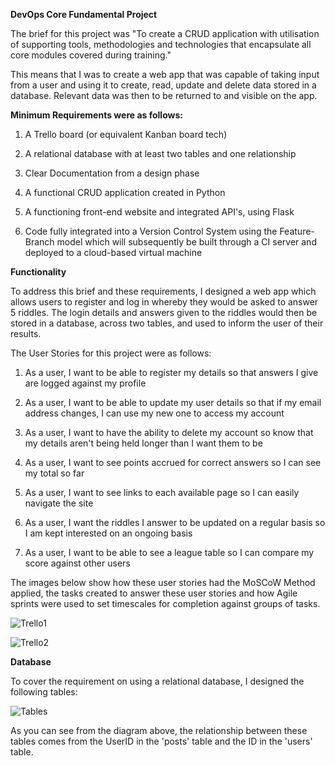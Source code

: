 **DevOps Core Fundamental Project**

The brief for this project was "To create a CRUD application with utilisation of supporting tools,
methodologies and technologies that encapsulate all core modules
covered during training."

This means that I was to create a web app that was capable of taking input from a user and using it to create,
read, update and delete data stored in a database. Relevant data was then to be returned to and visible on the app.


**Minimum Requirements were as follows:**

1. A Trello board (or equivalent Kanban board tech) 
 
2. A relational database with at least two tables and one relationship
 
3. Clear Documentation from a design phase
 
4. A functional CRUD application created in Python
 
5. A functioning front-end website and integrated API's, using Flask
 
6. Code fully integrated into a Version Control System using the
Feature-Branch model which will subsequently be built through a CI
server and deployed to a cloud-based virtual machine


**Functionality**

To address this brief and these requirements, I designed a web app which allows users to register and log in whereby
they would be asked to answer 5 riddles. The login details and answers given to the riddles would then be stored in a
database, across two tables, and used to inform the user of their results.

The User Stories for this project were as follows:

1. As a user, I want to be able to register my details so that answers I give are logged against my profile

2. As a user, I want to be able to update my user details so that if my email address changes, I can use my new one to 
   access my account
   
3. As a user, I want to have the ability to delete my account so know that my details aren't being held longer than I
   want them to be
   
4. As a user, I want to see points accrued for correct answers so I can see my total so far

5. As a user, I want to see links to each available page so I can easily navigate the site

6. As a user, I want the riddles I answer to be updated on a regular basis so I am kept interested on an ongoing basis

7. As a user, I want to be able to see a league table so I can compare my score against other users

The images below show how these user stories had the MoSCoW Method applied, the tasks created to answer these user
stories and how Agile sprints were used to set timescales for completion against groups of tasks.

![Trello1](https://onedrive.live.com/?cid=10082C236ED5B987&id=10082C236ED5B987%215171&parId=10082C236ED5B987%21434&o=OneUp)

![Trello2](https://onedrive.live.com/?cid=10082C236ED5B987&id=10082C236ED5B987%215172&parId=10082C236ED5B987%21434&o=OneUp)


**Database**

To cover the requirement on using a relational database, I designed the following tables:

![Tables](https://onedrive.live.com/?cid=10082C236ED5B987&id=10082C236ED5B987%215179&parId=10082C236ED5B987%21105&o=OneUp)

As you can see from the diagram above, the relationship between these tables comes from the UserID in the 'posts' table
and the ID in the 'users' table.